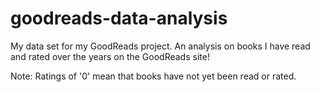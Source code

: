 # goodreads-data-analysis

My data set for my GoodReads project. An analysis on books I have read and rated over the years on the GoodReads site! 

Note: Ratings of '0' mean that books have not yet been read or rated.
